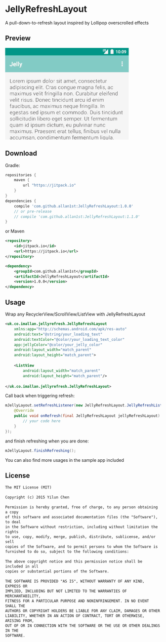 # JellyRefreshLayout
A pull-down-to-refresh layout inspired by Lollipop overscrolled effects

Preview
--------
![Preview](images/preview.gif)

Download
--------
Gradle:
```groovy
repositories {
    maven {
        url "https://jitpack.io"
    }
}
dependencies {
    compile 'com.github.allan1st:JellyRefreshLayout:1.0.0'
    // or pre-release
    // compile 'com.github.allan1st:JellyRefreshLayout:1.1.0'
}
```
or Maven
```xml
<repository>
	<id>jitpack.io</id>
	<url>https://jitpack.io</url>
</repository>
```

```xml
<dependency>
    <groupId>com.github.allan1st</groupId>
    <artifactId>JellyRefreshLayout</artifactId>
    <version>1.0.0</version>
</dependency>
```

Usage
--------
Wrap any RecyclerView/ScrollView/ListView with JellyRefreshLayout

```xml
<uk.co.imallan.jellyrefresh.JellyRefreshLayout
    xmlns:app="http://schemas.android.com/apk/res-auto"
    android:text="@string/your_loading_text"
    android:textColor="@color/your_loading_text_color"
    app:jellyColor="@color/your_jelly_color"
    android:layout_width="match_parent"
    android:layout_height="match_parent">

    <ListView
        android:layout_width="match_parent"
        android:layout_height="match_parent"/>
    
</uk.co.imallan.jellyrefresh.JellyRefreshLayout>
```

Call back when triggering refresh:
```java
mJellyLayout.setRefreshListener(new JellyRefreshLayout.JellyRefreshListener() {
    @Override
    public void onRefresh(final JellyRefreshLayout jellyRefreshLayout) {
        // your code here
    }
});
```
and finish refreshing when you are done:
```java
mJellyLayout.finishRefreshing();
```

You can also find more usages in the sample app included

License
--------
    The MIT License (MIT)

    Copyright (c) 2015 Yilun Chen

    Permission is hereby granted, free of charge, to any person obtaining a copy
    of this software and associated documentation files (the "Software"), to deal
    in the Software without restriction, including without limitation the rights
    to use, copy, modify, merge, publish, distribute, sublicense, and/or sell
    copies of the Software, and to permit persons to whom the Software is
    furnished to do so, subject to the following conditions:

    The above copyright notice and this permission notice shall be included in all
    copies or substantial portions of the Software.

    THE SOFTWARE IS PROVIDED "AS IS", WITHOUT WARRANTY OF ANY KIND, EXPRESS OR
    IMPLIED, INCLUDING BUT NOT LIMITED TO THE WARRANTIES OF MERCHANTABILITY,
    FITNESS FOR A PARTICULAR PURPOSE AND NONINFRINGEMENT. IN NO EVENT SHALL THE
    AUTHORS OR COPYRIGHT HOLDERS BE LIABLE FOR ANY CLAIM, DAMAGES OR OTHER
    LIABILITY, WHETHER IN AN ACTION OF CONTRACT, TORT OR OTHERWISE, ARISING FROM,
    OUT OF OR IN CONNECTION WITH THE SOFTWARE OR THE USE OR OTHER DEALINGS IN THE
    SOFTWARE.
